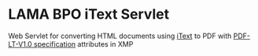 # LAMA BPO iText Servlet
Web Servlet for converting HTML documents using [iText](https://github.com/itext/i7j-pdfhtml) to PDF with [PDF-LT-V1.0 specification](https://e-seimas.lrs.lt/portal/legalAct/lt/TAD/ec0161902fbf11e4b487eaabe28831e8) attributes in XMP
